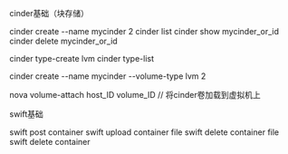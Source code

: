 cinder基础（块存储）

cinder  create  --name  mycinder    2
cinder  list
cinder  show   mycinder_or_id
cinder  delete   mycinder_or_id

cinder   type-create   lvm
cinder   type-list

cinder   create   --name  mycinder   --volume-type   lvm    2

nova  volume-attach    host_ID   volume_ID     // 将cinder卷加载到虚拟机上



swift基础

swift  post  container
swift  upload   container  file
swift  delete    container  file
swift  delete    container



